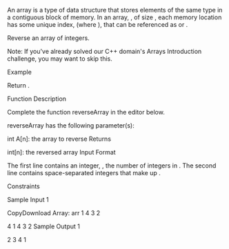 An array is a type of data structure that stores elements of the same type in a contiguous block of memory. In an array, , of size , each memory location has some unique index,  (where ), that can be referenced as  or .

Reverse an array of integers.

Note: If you've already solved our C++ domain's Arrays Introduction challenge, you may want to skip this.

Example

Return .

Function Description

Complete the function reverseArray in the editor below.

reverseArray has the following parameter(s):

int A[n]: the array to reverse
Returns

int[n]: the reversed array
Input Format

The first line contains an integer, , the number of integers in .
The second line contains  space-separated integers that make up .

Constraints

Sample Input 1

CopyDownload
Array: arr
1
4
3
2

 
4
1 4 3 2
Sample Output 1

2 3 4 1
